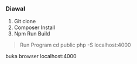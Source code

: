 ### Diawal
1. Git clone
2. Composer Install
3. Npm Run Build


> Run Program
cd public
php -S localhost:4000

buka browser localhost:4000